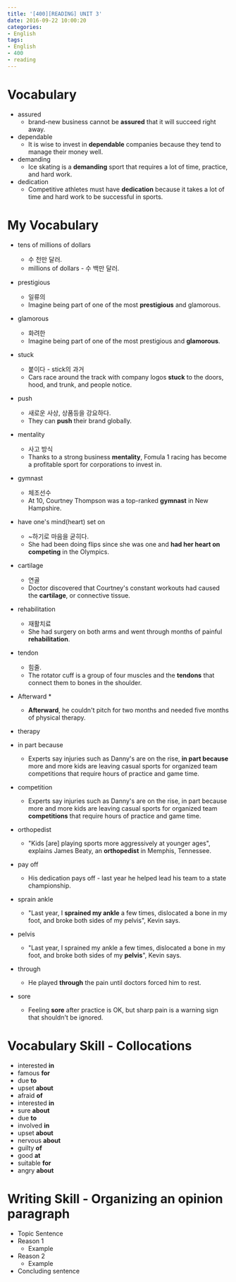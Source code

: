 ```yaml
---
title: '[400][READING] UNIT 3'
date: 2016-09-22 10:00:20
categories: 
- English
tags:
- English
- 400
- reading
---
```


# Vocabulary
* assured
    * brand-new business cannot be **assured** that it will succeed right away. 
* dependable
    * It is wise to invest in **dependable** companies because they tend to manage their money well.
* demanding
    * Ice skating is a **demanding** sport that requires a lot of time, practice, and hard work.
* dedication
    * Competitive athletes must have **dedication** because it takes a lot of time and hard work to be successful in sports.  

# My Vocabulary
* tens of millions of dollars
    * 수 천만 달러.
    * millions of dollars - 수 백만 달러.
* prestigious
    * 일류의
    * Imagine being part of one of the most **prestigious** and glamorous.
* glamorous
    * 화려한
    * Imagine being part of one of the most prestigious and **glamorous**.
* stuck
    * 붙이다 - stick의 과거 
    * Cars race around the track with company logos **stuck** to the doors, hood, and trunk, and people notice.
* push 
    * 새로운 사상, 상품등을 강요하다.
    * They can **push** their brand globally.
* mentality
    * 사고 방식
    * Thanks to a strong business **mentality**, Fomula 1 racing has become a profitable sport for corporations to invest in.
* gymnast
    * 체조선수
    * At 10, Courtney Thompson was a top-ranked **gymnast** in New Hampshire.
* have one's mind(heart) set on
    * ~하기로 마음을 굳히다.
    * She had been doing flips since she was one and **had her heart on competing** in the Olympics.
* cartilage
    * 연골
    * Doctor discovered that Courtney's constant workouts had caused the **cartilage**, or connective tissue.
* rehabilitation
    * 재활치료
    * She had surgery on both arms and went through months of painful **rehabilitation**.
* tendon
    * 힘줄.
    * The rotator cuff is a group of four muscles and the **tendons** that connect them to bones in the shoulder.
* Afterward
    * 
    * **Afterward**, he couldn't pitch for two months and needed five months of physical therapy.
* therapy

* in part because
    * Experts say injuries such as Danny's are on the rise, **in part because** more and more kids are leaving casual sports for organized team competitions that require hours of practice and game time.
* competition
    * Experts say injuries such as Danny's are on the rise, in part because more and more kids are leaving casual sports for organized team **competitions** that require hours of practice and game time.
* orthopedist
    * "Kids [are] playing sports more aggressively at younger ages", explains James Beaty, an **orthopedist** in Memphis, Tennessee.
* pay off
    * His dedication pays off - last year he helped lead his team to a state championship.
* sprain ankle
    * "Last year, I **sprained my ankle** a few times, dislocated a bone in my foot, and broke both sides of my pelvis", Kevin says.
* pelvis
    * "Last year, I sprained my ankle a few times, dislocated a bone in my foot, and broke both sides of my **pelvis**", Kevin says.
* through
    * He played **through** the pain until doctors forced him to rest.
* sore
    * Feeling **sore** after practice is OK, but sharp pain is a warning sign that shouldn't be ignored.

# Vocabulary Skill - Collocations
* interested **in**
* famous **for**
* due **to**
* upset **about**
* afraid **of**
* interested **in**
* sure **about**
* due **to**
* involved **in**
* upset **about**
* nervous **about**
* guilty **of**
* good **at**
* suitable **for**
* angry **about**

# Writing Skill - Organizing an opinion paragraph
* Topic Sentence
* Reason 1
    * Example
* Reason 2
    * Example
* Concluding sentence
